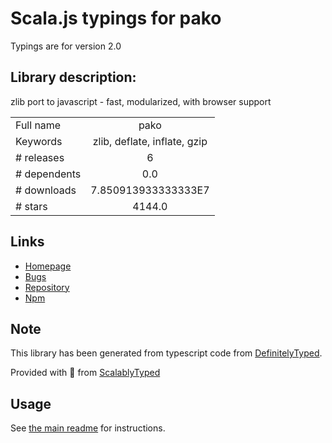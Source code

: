 
# Scala.js typings for pako

Typings are for version 2.0

## Library description:
zlib port to javascript - fast, modularized, with browser support

|                    |                 |
| ------------------ | :-------------: |
| Full name          | pako |
| Keywords           | zlib, deflate, inflate, gzip |
| # releases         | 6 |
| # dependents       | 0.0 |
| # downloads        | 7.850913933333333E7 |
| # stars            | 4144.0 |

## Links
- [Homepage](https://github.com/nodeca/pako#readme)
- [Bugs](https://github.com/nodeca/pako/issues)
- [Repository](https://github.com/nodeca/pako)
- [Npm](https://www.npmjs.com/package/pako)
    


## Note
This library has been generated from typescript code from [DefinitelyTyped](https://definitelytyped.org).

Provided with :purple_heart: from [ScalablyTyped](https://github.com/oyvindberg/ScalablyTyped)

## Usage
See [the main readme](../../readme.md) for instructions.


